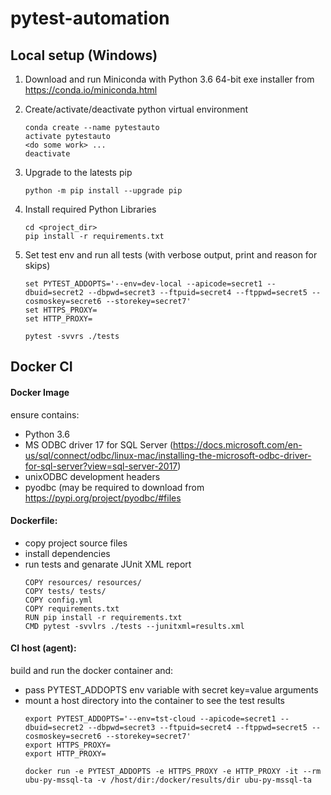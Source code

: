 # pytest-automation

## Local setup (Windows)

1. Download and run Miniconda with Python 3.6 64-bit exe installer from https://conda.io/miniconda.html

1. Create/activate/deactivate python virtual environment
    ```
    conda create --name pytestauto
    activate pytestauto
    <do some work> ...
    deactivate
    ```

1. Upgrade to the latests pip
    ```
    python -m pip install --upgrade pip
    ```

1. Install required Python Libraries
    ```
    cd <project_dir>
    pip install -r requirements.txt
    ```

1. Set test env and run all tests (with verbose output, print and reason for skips)
    ```
    set PYTEST_ADDOPTS='--env=dev-local --apicode=secret1 --dbuid=secret2 --dbpwd=secret3 --ftpuid=secret4 --ftppwd=secret5 --cosmoskey=secret6 --storekey=secret7'
    set HTTPS_PROXY=
    set HTTP_PROXY=

    pytest -svvrs ./tests
    ```


## Docker CI

#### Docker Image
ensure contains:
- Python 3.6
- MS ODBC driver 17 for SQL Server (https://docs.microsoft.com/en-us/sql/connect/odbc/linux-mac/installing-the-microsoft-odbc-driver-for-sql-server?view=sql-server-2017)
- unixODBC development headers
- pyodbc (may be required to download from https://pypi.org/project/pyodbc/#files

#### Dockerfile:
- copy project source files
- install dependencies
- run tests and genarate JUnit XML report
    ```
    COPY resources/ resources/
    COPY tests/ tests/
    COPY config.yml
    COPY requirements.txt
    RUN pip install -r requirements.txt
    CMD pytest -svvlrs ./tests --junitxml=results.xml
    ```

#### CI host (agent):

build and run the docker container and:
- pass PYTEST_ADDOPTS env variable with secret key=value arguments
- mount a host directory into the container to see the test results
    ```
    export PYTEST_ADDOPTS='--env=tst-cloud --apicode=secret1 --dbuid=secret2 --dbpwd=secret3 --ftpuid=secret4 --ftppwd=secret5 --cosmoskey=secret6 --storekey=secret7'
    export HTTPS_PROXY=
    export HTTP_PROXY=

    docker run -e PYTEST_ADDOPTS -e HTTPS_PROXY -e HTTP_PROXY -it --rm ubu-py-mssql-ta -v /host/dir:/docker/results/dir ubu-py-mssql-ta
    ```